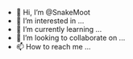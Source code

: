 - 👋 Hi, I’m @SnakeMoot
- 👀 I’m interested in ...
- 🌱 I’m currently learning ...
- 💞️ I’m looking to collaborate on ...
- 📫 How to reach me ...

<!---
SnakeMoot/SnakeMoot is a ✨ special ✨ repository because its `README.md` (this file) appears on your GitHub profile.
You can click the Preview link to take a look at your changes.
--->
